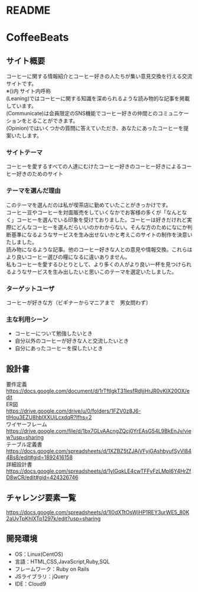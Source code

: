 # README

# CoffeeBeats

## サイト概要
コーヒーに関する情報紹介とコーヒー好きの人たちが集い意見交換を行える交流サイトです。<br>
※()内 サイト内呼称<br>
(Leaning)ではコーヒーに関する知識を深められるような読み物的な記事を掲載しています。<br>
(Communicate)は会員限定のSNS機能でコーヒー好きの仲間とのコミュニケーションをとることができます。<br>
(Opinion)ではいくつかの質問に答えていただき、あなたにあったコーヒーを提案いたします。

### サイトテーマ
コーヒーを愛するすべての人達にむけたコーヒー好きのコーヒー好きによるコーヒー好きのためのサイト

### テーマを選んだ理由
このテーマを選んだのは私が喫茶店に勤めていたことがきっかけです。<br>
コーヒー豆やコーヒーを対面販売をしていくなかでお客様の多くが「なんとなく」コーヒーを選んでいる印象を受けておりました。コーヒーは好きだけれど実際にどんなコーヒーを選んだらいいのかわからない。そんな方のためになにか判断基準になるようなサービスを生み出せないかと考えこのサイトの制作を決意いたしました。<br>
読み物になるような記事。他のコーヒー好きな人との意見や情報交換。これらはより良いコーヒー選びの糧になるに違いありません。<br>
私もコーヒーを愛するひとりとして、より多くの人がより良い一杯を見つけられるようなサービスを生み出したいと思いこのテーマを選定いたしました。

### ターゲットユーザ
コーヒーが好きな方（ビギナーからマニアまで　男女問わず）

### 主な利用シーン
- コーヒーについて勉強したいとき
- 自分以外のコーヒーが好きな人と交流したいとき
- 自分にあったコーヒーを探したいとき

## 設計書
要件定義<br>
https://docs.google.com/document/d/1rTftlgkT31lesfRdljjHrJR0vKIX20OX/edit  <br>
ER図<br>
https://drive.google.com/drive/u/0/folders/1FZV0z8J6-tlHou3EZU8hblXXUiLcxdqR?lfhs=2  <br>
ワイヤーフレーム<br>
https://drive.google.com/file/d/1bx7GLvAAcngZQcj0YrEAsG54L9BkEnJv/view?usp=sharing  <br>
テーブル定義書<br>
https://docs.google.com/spreadsheets/d/1XZBZ5tZJAjVFyjGAshbyufSyVl844Bs8/edit#gid=1892416158  <br>
詳細設計書<br>
https://docs.google.com/spreadsheets/d/1yIGqkLE4cwTFFyFzLMpI6Y4HrZfD8wCR/edit#gid=424326746<br>

## チャレンジ要素一覧
https://docs.google.com/spreadsheets/d/1I0dXTtOsWjHP1REY3urWE5_80K2aUvTpKhlXTp1297k/edit?usp=sharing

## 開発環境
- OS：Linux(CentOS)
- 言語：HTML,CSS,JavaScript,Ruby,SQL
- フレームワーク：Ruby on Rails
- JSライブラリ：jQuery
- IDE：Cloud9


